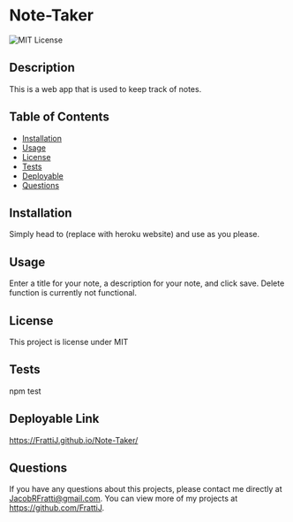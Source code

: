 # Note-Taker
  ![MIT License](https://img.shields.io/badge/license-MIT-blue.svg)

  
  ## Description 
  This is a web app that is used to keep track of notes.

  ## Table of Contents
  * [Installation](#installation)
  * [Usage](#usage)
  * [License](#license)
  * [Tests](#tests)
  * [Deployable](#deployable)
  * [Questions](#questions)
  
  ## Installation 
  Simply head to (replace with heroku website) and use as you please.

  ## Usage 
  Enter a title for your note, a description for your note, and click save. Delete function is currently not functional.

  ## License 
  This project is license under MIT

  ## Tests
  npm test

  ## Deployable Link
  https://FrattiJ.github.io/Note-Taker/

  ## Questions
  If you have any questions about this projects, please contact me directly at JacobRFratti@gmail.com. You can view more of my projects at https://github.com/FrattiJ.
